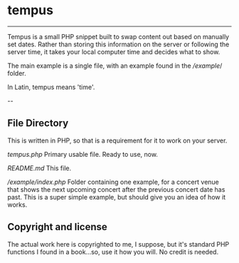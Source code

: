 # tempus
---

Tempus is a small PHP snippet built to swap content out based on manually set dates. Rather than storing this information on the server or following the server time, it takes your local computer time and decides what to show. 

The main example is a single file, with an example found in the */example*/ folder. 

In Latin, tempus means 'time'. 

--

## File Directory

This is written in PHP, so that is a requirement for it to work on your server.

*tempus.php* Primary usable file. Ready to use, now.

*README.md* This file.

*/example/index.php* Folder containing one example, for a concert venue that shows the next upcoming concert after the previous concert date has past. This is a super simple example, but should give you an idea of how it works.

## Copyright and license

The actual work here is copyrighted to me, I suppose, but it's standard PHP functions I found in a book...so, use it how you will. No credit is needed.